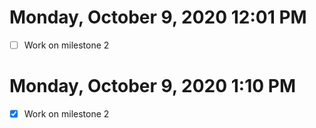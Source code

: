 # Monday, October 9, 2020 12:01 PM
- [ ] Work on milestone 2
# Monday, October 9, 2020 1:10 PM
- [x] Work on milestone 2